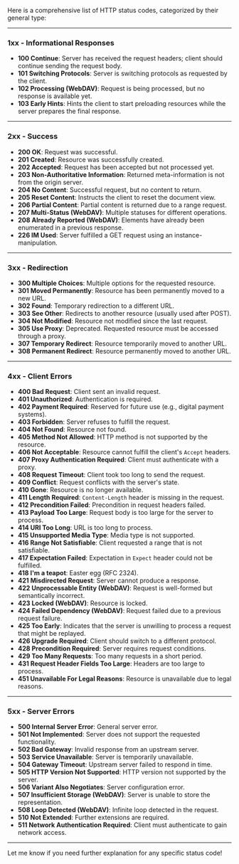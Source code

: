 Here is a comprehensive list of HTTP status codes, categorized by their general type:

---

### **1xx - Informational Responses**
- **100 Continue**: Server has received the request headers; client should continue sending the request body.
- **101 Switching Protocols**: Server is switching protocols as requested by the client.
- **102 Processing (WebDAV)**: Request is being processed, but no response is available yet.
- **103 Early Hints**: Hints the client to start preloading resources while the server prepares the final response.

---

### **2xx - Success**
- **200 OK**: Request was successful.
- **201 Created**: Resource was successfully created.
- **202 Accepted**: Request has been accepted but not processed yet.
- **203 Non-Authoritative Information**: Returned meta-information is not from the origin server.
- **204 No Content**: Successful request, but no content to return.
- **205 Reset Content**: Instructs the client to reset the document view.
- **206 Partial Content**: Partial content is returned due to a range request.
- **207 Multi-Status (WebDAV)**: Multiple statuses for different operations.
- **208 Already Reported (WebDAV)**: Elements have already been enumerated in a previous response.
- **226 IM Used**: Server fulfilled a GET request using an instance-manipulation.

---

### **3xx - Redirection**
- **300 Multiple Choices**: Multiple options for the requested resource.
- **301 Moved Permanently**: Resource has been permanently moved to a new URL.
- **302 Found**: Temporary redirection to a different URL.
- **303 See Other**: Redirects to another resource (usually used after POST).
- **304 Not Modified**: Resource not modified since the last request.
- **305 Use Proxy**: Deprecated. Requested resource must be accessed through a proxy.
- **307 Temporary Redirect**: Resource temporarily moved to another URL.
- **308 Permanent Redirect**: Resource permanently moved to another URL.

---

### **4xx - Client Errors**
- **400 Bad Request**: Client sent an invalid request.
- **401 Unauthorized**: Authentication is required.
- **402 Payment Required**: Reserved for future use (e.g., digital payment systems).
- **403 Forbidden**: Server refuses to fulfill the request.
- **404 Not Found**: Resource not found.
- **405 Method Not Allowed**: HTTP method is not supported by the resource.
- **406 Not Acceptable**: Resource cannot fulfill the client's `Accept` headers.
- **407 Proxy Authentication Required**: Client must authenticate with a proxy.
- **408 Request Timeout**: Client took too long to send the request.
- **409 Conflict**: Request conflicts with the server's state.
- **410 Gone**: Resource is no longer available.
- **411 Length Required**: `Content-Length` header is missing in the request.
- **412 Precondition Failed**: Precondition in request headers failed.
- **413 Payload Too Large**: Request body is too large for the server to process.
- **414 URI Too Long**: URL is too long to process.
- **415 Unsupported Media Type**: Media type is not supported.
- **416 Range Not Satisfiable**: Client requested a range that is not satisfiable.
- **417 Expectation Failed**: Expectation in `Expect` header could not be fulfilled.
- **418 I'm a teapot**: Easter egg (RFC 2324).
- **421 Misdirected Request**: Server cannot produce a response.
- **422 Unprocessable Entity (WebDAV)**: Request is well-formed but semantically incorrect.
- **423 Locked (WebDAV)**: Resource is locked.
- **424 Failed Dependency (WebDAV)**: Request failed due to a previous request failure.
- **425 Too Early**: Indicates that the server is unwilling to process a request that might be replayed.
- **426 Upgrade Required**: Client should switch to a different protocol.
- **428 Precondition Required**: Server requires request conditions.
- **429 Too Many Requests**: Too many requests in a short period.
- **431 Request Header Fields Too Large**: Headers are too large to process.
- **451 Unavailable For Legal Reasons**: Resource is unavailable due to legal reasons.

---

### **5xx - Server Errors**
- **500 Internal Server Error**: General server error.
- **501 Not Implemented**: Server does not support the requested functionality.
- **502 Bad Gateway**: Invalid response from an upstream server.
- **503 Service Unavailable**: Server is temporarily unavailable.
- **504 Gateway Timeout**: Upstream server failed to respond in time.
- **505 HTTP Version Not Supported**: HTTP version not supported by the server.
- **506 Variant Also Negotiates**: Server configuration error.
- **507 Insufficient Storage (WebDAV)**: Server is unable to store the representation.
- **508 Loop Detected (WebDAV)**: Infinite loop detected in the request.
- **510 Not Extended**: Further extensions are required.
- **511 Network Authentication Required**: Client must authenticate to gain network access.

---

Let me know if you need further explanation for any specific status code!